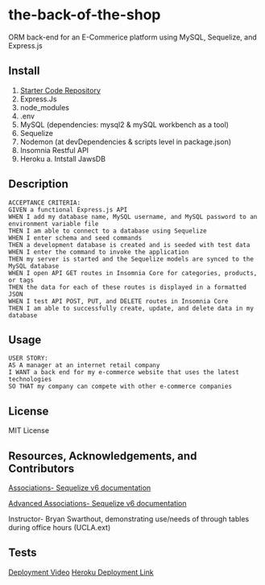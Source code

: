 # the-back-of-the-shop
ORM back-end for an E-Commerice platform using MySQL, Sequelize, and Express.js

## Install
1. [Starter Code Repository](https://github.com/coding-boot-camp/fantastic-umbrella)
2. Express.Js
3. node_modules
4. .env 
5. MySQL (dependencies: mysql2 & mySQL workbench as a tool)
6. Sequelize
7. Nodemon (at devDependencies & scripts level in package.json)
8. Insomnia Restful API
9. Heroku
    a. Intstall JawsDB

## Description

    ACCEPTANCE CRITERIA:
    GIVEN a functional Express.js API
    WHEN I add my database name, MySQL username, and MySQL password to an environment variable file
    THEN I am able to connect to a database using Sequelize
    WHEN I enter schema and seed commands
    THEN a development database is created and is seeded with test data
    WHEN I enter the command to invoke the application
    THEN my server is started and the Sequelize models are synced to the MySQL database
    WHEN I open API GET routes in Insomnia Core for categories, products, or tags
    THEN the data for each of these routes is displayed in a formatted JSON
    WHEN I test API POST, PUT, and DELETE routes in Insomnia Core
    THEN I am able to successfully create, update, and delete data in my database


## Usage

    USER STORY:
    AS A manager at an internet retail company
    I WANT a back end for my e-commerce website that uses the latest technologies
    SO THAT my company can compete with other e-commerce companies

## License

MIT License

## Resources, Acknowledgements, and Contributors

[Associations- Sequelize v6 documentation](https://sequelize.org/docs/v6/core-concepts/assocs/)

[Advanced Associations- Sequelize v6 documentation](https://sequelize.org/docs/v6/advanced-association-concepts/advanced-many-to-many/)

Instructor- Bryan Swarthout, demonstrating use/needs of through tables during office hours
(UCLA.ext)

## Tests
[Deployment Video](https://drive.google.com/file/d/1Bhbe5SFY0lNTUXnn4WTF_UDQAcrl-651/view)
[Heroku Deployment Link](https://hidden-anchorage-49000.herokuapp.com)



